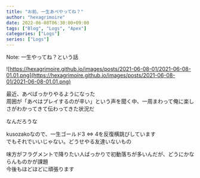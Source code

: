 ```yaml
---
title: "お前、一生あぺやってね？"
author: "hexagrimoire"
date: 2022-06-08T06:30:00+09:00
tags: ["Blog", "Logs", "Apex"]
categories: ["Logs"]
series: ["Logs"]
---
```


Note: 一生やってね？という話

![https://hexagrimoire.github.io/images/posts/2021-06-08-01/2021-06-08-01.01.png](https://hexagrimoire.github.io/images/posts/2021-06-08-01/2021-06-08-01.01.png)

最近、あぺばっかりやるようになった  
周囲が「あぺはプレイするのが辛い」という声を聞く中、一周まわって俺に楽しさがわかってきて伝わってきた状況だ  
  
なんだろうな  
  
kusozakoなので、一生ゴールド3 ⇔ 4を反復横跳びしています  
でもそれでいいじゃない。どうせやる友達いないもの  
  
味方がフラグメントで降りたい人ばっかりで初動落ちが多いんだが、どうにかならんものかが課題  
今後もほどほどに頑張ります
